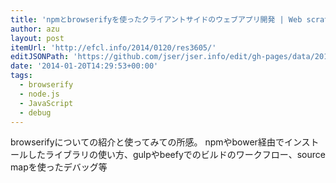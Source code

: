 ```yaml
---
title: 'npmとbrowserifyを使ったクライアントサイドのウェブアプリ開発 | Web scratch'
author: azu
layout: post
itemUrl: 'http://efcl.info/2014/0120/res3605/'
editJSONPath: 'https://github.com/jser/jser.info/edit/gh-pages/data/2014/01/index.json'
date: '2014-01-20T14:29:53+00:00'
tags:
  - browserify
  - node.js
  - JavaScript
  - debug
---
```

browserifyについての紹介と使ってみての所感。
npmやbower経由でインストールしたライブラリの使い方、gulpやbeefyでのビルドのワークフロー、source mapを使ったデバッグ等
